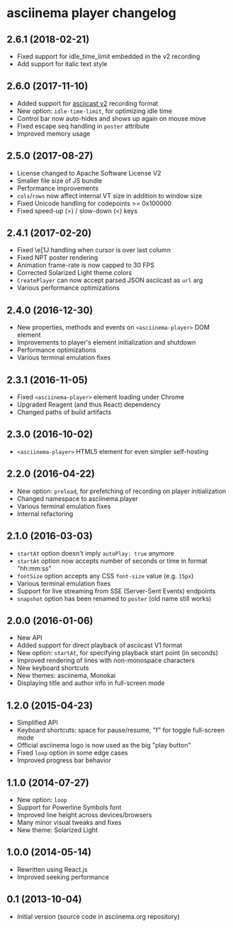 # asciinema player changelog

## 2.6.1 (2018-02-21)

* Fixed support for idle_time_limit embedded in the v2 recording
* Add support for italic text style

## 2.6.0 (2017-11-10)

* Added support for [asciicast v2](https://github.com/asciinema/asciinema/blob/develop/doc/asciicast-v2.md) recording format
* New option: `idle-time-limit`, for optimizing idle time
* Control bar now auto-hides and shows up again on mouse move
* Fixed escape seq handling in `poster` attribute
* Improved memory usage

## 2.5.0 (2017-08-27)

* License changed to Apache Software License V2
* Smaller file size of JS bundle
* Performance improvements
* `cols`/`rows` now affect internal VT size in addition to window size
* Fixed Unicode handling for codepoints >= 0x100000
* Fixed speed-up (>) / slow-down (<) keys

## 2.4.1 (2017-02-20)

* Fixed \e[1J handling when cursor is over last column
* Fixed NPT poster rendering
* Animation frame-rate is now capped to 30 FPS
* Corrected Solarized Light theme colors
* `CreatePlayer` can now accept parsed JSON asciicast as `url` arg
* Various performance optimizations

## 2.4.0 (2016-12-30)

* New properties, methods and events on `<asciinema-player>` DOM element
* Improvements to player's element initialization and shutdown
* Performance optimizations
* Various terminal emulation fixes

## 2.3.1 (2016-11-05)

* Fixed `<asciinema-player>` element loading under Chrome
* Upgraded Reagent (and thus React) dependency
* Changed paths of build artifacts

## 2.3.0 (2016-10-02)

* `<asciinema-player>` HTML5 element for even simpler self-hosting

## 2.2.0 (2016-04-22)

* New option: `preload`, for prefetching of recording on player initialization
* Changed namespace to asciinema.player
* Various terminal emulation fixes
* Internal refactoring

## 2.1.0 (2016-03-03)

* `startAt` option doesn't imply `autoPlay: true` anymore
* `startAt` option now accepts number of seconds or time in format "hh:mm:ss"
* `fontSize` option accepts any CSS `font-size` value (e.g. `15px`)
* Various terminal emulation fixes
* Support for live streaming from SSE (Server-Sent Events) endpoints
* `snapshot` option has been renamed to `poster` (old name still works)

## 2.0.0 (2016-01-06)

* New API
* Added support for direct playback of asciicast V1 format
* New option: `startAt`, for specifying playback start point (in seconds)
* Improved rendering of lines with non-monospace characters
* New keyboard shortcuts
* New themes: asciinema, Monokai
* Displaying title and author info in full-screen mode

## 1.2.0 (2015-04-23)

* Simplified API
* Keyboard shortcuts: space for pause/resume, "f" for toggle full-screen mode
* Official asciinema logo is now used as the big "play button"
* Fixed `loop` option in some edge cases
* Improved progress bar behavior

## 1.1.0 (2014-07-27)

* New option: `loop`
* Support for Powerline Symbols font
* Improved line height across devices/browsers
* Many minor visual tweaks and fixes
* New theme: Solarized Light

## 1.0.0 (2014-05-14)

* Rewritten using React.js
* Improved seeking performance

## 0.1 (2013-10-04)

* Initial version (source code in asciinema.org repository)

